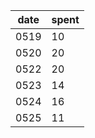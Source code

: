 | date | spent |
| - | - |
| 0519 | 10 |
| 0520 | 20 |
| 0522 | 20 |
| 0523 | 14 |
| 0524 | 16 |
| 0525 | 11 |